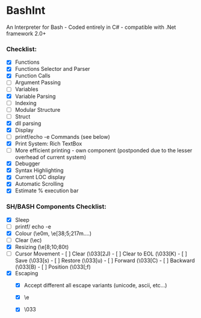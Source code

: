 # BashInt
An Interpreter for Bash - Coded entirely in C# - compatible with .Net framework 2.0+

### Checklist:
- [x] Functions
 - [x] Functions Selector and Parser
 - [x] Function Calls
 - [ ] Argument Passing
- [ ] Variables
 - [x] Variable Parsing 
 - [ ] Indexing
- [ ] Modular Structure
 - [ ] Struct
 - [x] dll parsing
- [x] Display
 - [ ] printf/echo -e Commands (see below) 
 - [x] Print System: Rich TextBox
 - [ ] More efficient printing - own component (postponded due to the lesser overhead of current system)
- [x] Debugger
 - [x] Syntax Highlighting
 - [x] Current LOC display
 - [x] Automatic Scrolling
 - [x] Estimate % execution bar

### SH/BASH Components Checklist:

- [x] Sleep
- [ ] printf/ echo -e
 - [x] Colour (\e0m, \e[38;5;217m....)
 - [ ] Clear (\ec)
 - [x] Resizing (\e[8;10;80t)
 - [ ] Cursor Movement
       - [ ] Clear (\033[2J)
       - [ ] Clear to EOL (\033[K)
       - [ ] Save (\033[s)
       - [ ] Restore (\033[u)
       - [ ] Forward (\033[<N>C)
       - [ ] Backward (\033[<N>B)
       - [ ] Position (\033[<L>;<C>f)
 - [x] Escaping 
   - [x] Accept different all escape variants (unicode, ascii, etc...)
    - [x] \e
    - [x] \033
  
